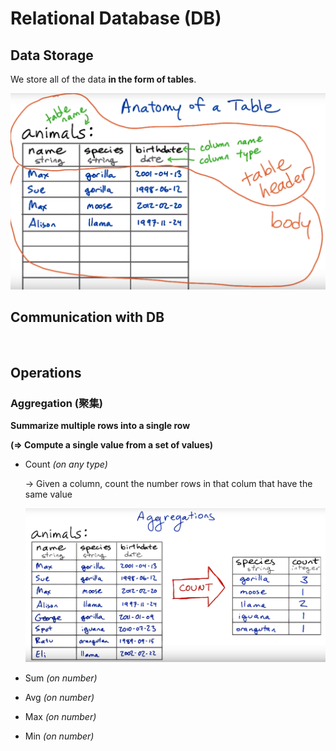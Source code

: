 # Relational Database (DB)

## Data Storage

We store all of the data **in the form of tables**.

<img src="https://github.com/Ziang-Lu/Database-Learning-Notes/blob/master/1-Relational%20Database/data_storage_table.png?raw=true">

<br>

## Communication with DB



<br>

## Operations

### Aggregation (聚集)

**Summarize multiple rows into a single row**

**(=> Compute a single value from a set of values)**

* Count   *(on any type)*

  -> Given a column, count the number rows in that colum that have the same value

  <img src="https://github.com/Ziang-Lu/Database-Learning-Notes/blob/master/1-Relational%20Database/aggregation-count.png?raw=true">

* Sum   *(on number)*

* Avg   *(on number)*

* Max   *(on number)*

* Min   *(on number)*

